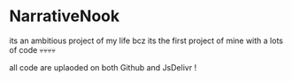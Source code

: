 # NarrativeNook

its an ambitious project of my life bcz its the first project of mine with a lots of code 💀💀💀💀

all code are uplaoded on both Github and JsDelivr !
